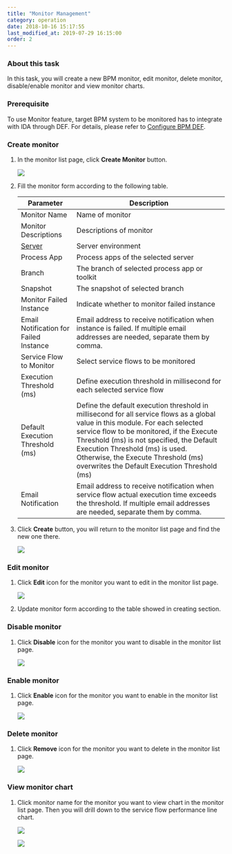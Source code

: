 ```yaml
---
title: "Monitor Management"
category: operation
date: 2018-10-16 15:17:55
last_modified_at: 2019-07-29 16:15:00
order: 2
---
```


### About this task

In this task, you will create a new BPM monitor, edit monitor, delete monitor, disable/enable monitor and view monitor charts.

### Prerequisite
To use Monitor feature, target BPM system to be monitored has to integrate with IDA through DEF. For details, please refer to  [Configure BPM DEF][2].

### Create monitor

  1. In the monitor list page, click **Create Monitor** button.

     ![][op_create_monitor]

  2. Fill the monitor form according to the following table.

     Parameter             | Description       
     ----------------------|-------------------
     Monitor Name          |Name of monitor    
     Monitor Descriptions   |Descriptions of monitor
     [Server][1]           |Server environment
     Process App           |Process apps of the selected server
     Branch                |The branch of selected process app or toolkit
     Snapshot              |The snapshot of selected branch
     Monitor Failed Instance    |Indicate whether to monitor failed instance
     Email Notification for Failed Instance                   |Email address to receive notification when instance is failed. If multiple email addresses are needed, separate them by comma.
     Service Flow to Monitor              |Select service flows to be monitored
     Execution Threshold (ms)            |Define execution threshold in millisecond for each selected service flow
     Default Execution Threshold (ms)  | Define the default execution threshold in millisecond for all service flows as a global value in this module. For each selected service flow to be monitored, if the Execute Threshold (ms) is not specified, the Default Execution Threshold (ms) is used. Otherwise, the Execute Threshold (ms) overwrites the Default Execution Threshold (ms)
     Email Notification                   |Email address to receive notification when service flow actual execution time exceeds the threshold. If multiple email addresses are needed, separate them by comma.

  3. Click **Create** button, you will return to the monitor list page and find the new one there.

     ![][op_create_monitor_form]

### Edit monitor

  1. Click **Edit** icon for the monitor you want to edit in the monitor list page.

     ![][op_edit_monitor]

  2. Update monitor form according to the table showed in creating section.

### Disable monitor

  1. Click **Disable** icon for the monitor you want to disable in the monitor list page.

      ![][op_disable_monitor]

### Enable monitor

  1. Click **Enable** icon for the monitor you want to enable in the monitor list page.

      ![][op_enable_monitor]

### Delete monitor

  1. Click **Remove** icon for the monitor you want to delete in the monitor list page.

      ![][op_delete_monitor]

### View monitor chart

  1. Click monitor name for the monitor you want to view chart in the monitor list page. Then you will drill down to the service flow performance line chart.

      ![][op_click_monitor]  

      ![][op_monitor_chart]

[op_create_monitor]: ../images/operation/operation_click_create_monitor.PNG
[op_create_monitor_form]: ../images/operation/operation_create_monitor_form.PNG
[op_edit_monitor]: ../images/operation/operation_click_edit_monitor.PNG
[op_disable_monitor]: ../images/operation/operation_click_disable_monitor.PNG
[op_enable_monitor]: ../images/operation/operation_click_enable_monitor.PNG
[op_delete_monitor]: ../images/operation/operation_click_delete_monitor.PNG
[op_click_monitor]: ../images/operation/operation_click_monitor_name.PNG
[op_monitor_chart]: ../images/operation/operation_monitor_chart.PNG
[1]: ../administration/administration-bpm-configuration.html
[2]: ../installation/installation-integrate-def.html
